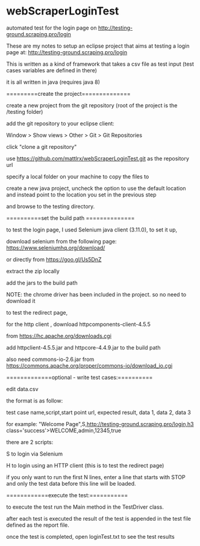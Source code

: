 # webScraperLoginTest
automated test for the login page on http://testing-ground.scraping.pro/login

These are my notes to setup an eclipse project that aims at testing a login page at:
http://testing-ground.scraping.pro/login

This is written as a kind of framework that takes a csv file as test input (test cases variables are defined in there)

it is all written in java (requires java 8)


=========create the project==============

create a new project from the git repository (root of the project is the /testing folder)

add the git repository to your eclipse client:

Window > Show views > Other > Git > Git Repositories

click "clone a git repository"

use https://github.com/mattlrx/webScraperLoginTest.git as the repository url

specify a local folder on your machine to copy the files to

create a new java project, uncheck the option to use the default location and instead point to the location you set in the previous step 

and browse to the testing directory.


==========set the build path ==============

to test the login page, I used Selenium java client (3.11.0), to set it up, 

download selenium from the following page: https://www.seleniumhq.org/download/ 

or directly from https://goo.gl/Us5DnZ

extract the zip locally

add the jars to the build path 


NOTE: the chrome driver has been included in the project. so no need to download it


to test the redirect page, 

for the http client , download httpcomponents-client-4.5.5

from https://hc.apache.org/downloads.cgi

add httpclient-4.5.5.jar and httpcore-4.4.9.jar to the build path



also need commons-io-2.6.jar from https://commons.apache.org/proper/commons-io/download_io.cgi


=============optional - write test cases:==========

edit data.csv 

the format is as follow:

test case name,script,start point url, expected result, data 1, data 2, data 3

for example:
"Welcome Page",S,http://testing-ground.scraping.pro/login,h3 class='success'>WELCOME,admin,12345,true

there are 2 scripts: 

S to login via Selenium

H to login using an HTTP client (this is to test the redirect page)

if you only want to run the first N lines, enter a line that starts with STOP and only the test data before this line will be loaded.


============execute the test:===========

to execute the test run the Main method in the TestDriver class.

after each test is executed the result of the test is appended in the test file defined as the report file.

once the test is completed, open loginTest.txt to see the test results
